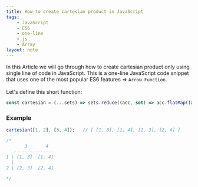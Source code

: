 ```yaml
---
title: How to create cartesian product in JavaScript
tags:
    - JavaScript
    - ES6
    - one-line
    - js
    - Array
layout: note
---
```




In this Article we will go through how to create cartesian product only using single line of code in JavaScript.
This is a one-line JavaScript code snippet that uses one of the most popular ES6 features => `Arrow Function`.
<br/>
<br/>
Let's define this short function:

```js {.wrap}
const cartesian = (...sets) => sets.reduce((acc, set) => acc.flatMap((x) => set.map((y) => [...x, y])), [[]]);
```

### Example

```js {.wrap}
cartesian([1, 2], [3, 4]);   // [ [1, 3], [1, 4], [2, 3], [2, 4] ]

/*
       3       4
   ---------------
1 | [1, 3]  [1, 4]
  |
2 | [2, 3]  [2, 4]

*/
```
